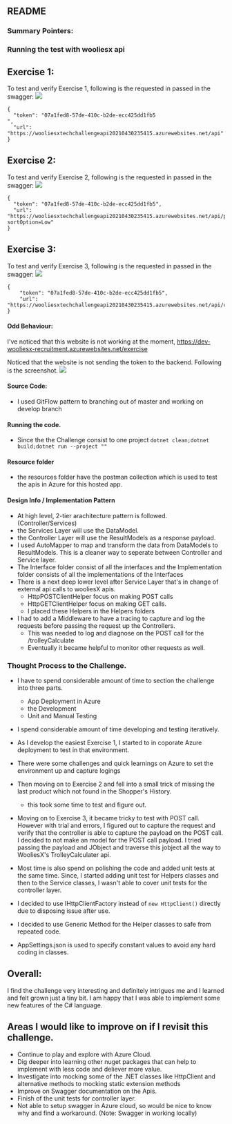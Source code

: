 ## README

### Summary Pointers:


### Running the test with wooliesx api

## Exercise 1:
To test and verify Exercise 1, following is the requested in passed in the swagger:
![](./resources/Exercise1-screenshot.jpg)

```
{
  "token": "07a1fed8-57de-410c-b2de-ecc425dd1fb5
",
  "url": "https://wooliesxtechchallengeapi20210430235415.azurewebsites.net/api"
}
```

## Exercise 2:
To test and verify Exercise 2, following is the requested in passed in the swagger:
![](./resources/Exercise2-screenshot.jpg)

```
{
  "token": "07a1fed8-57de-410c-b2de-ecc425dd1fb5",
  "url": "https://wooliesxtechchallengeapi20210430235415.azurewebsites.net/api/products?sortOption=Low"
}
```

## Exercise 3:
To test and verify Exercise 3, following is the requested in passed in the swagger:
![](./resources/Exercise3-screenshot.jpg)

```
{
    "token": "07a1fed8-57de-410c-b2de-ecc425dd1fb5",
    "url": "https://wooliesxtechchallengeapi20210430235415.azurewebsites.net/api/cart"
}
```

#### Odd Behaviour:

I've noticed that this website is not working at the moment,
https://dev-wooliesx-recruitment.azurewebsites.net/exercise

Noticed that the website is not sending the token to the backend. Following is the screenshot.
![](./resources/odd-behaviour.jpg)


#### Source Code:
* I used GitFlow pattern to branching out of master and working on develop branch

#### Running the code.
* Since the the Challenge consist to one project `dotnet clean;dotnet build;dotnet run --project ""`

#### Resource folder
* the resources folder have the postman collection which is used to test the apis in Azure for this hosted app.

#### Design Info / Implementation Pattern
* At high level, 2-tier arachitecture pattern is followed.(Controller/Services)
* the Services Layer will use the DataModel.
* the Controller Layer will use the ResultModels as a response payload.
* I used AutoMapper to map and transform the data from DataModels to ResultModels. This is a cleaner way to seperate between Controller and Service layer.
* The Interface folder consist of all the interfaces and the Implementation folder consists of all the implementations of the Interfaces
* There is a next deep lower level after Service Layer that's in change of external api calls to wooliesX apis.
    * HttpPOSTClientHelper focus on making POST calls
    * HttpGETClientHelper focus on making GET calls.
    * I placed these Helpers in the Helpers folders 
* I had to add a Middleware to have a tracing to capture and log the requests before passing the request up the Controllers.
    * This was needed to log and diagnose on the POST call for the /trolleyCalculate
    * Eventually it became helpful to monitor other requests as well.

### Thought Process to the Challenge.
* I have to spend considerable amount of time to section the challenge into three parts.
    * App Deployment in Azure
    * the Development
    * Unit  and Manual Testing

* I spend considerable amount of time developing and testing iteratively.
* As I develop the easiest Exercise 1, I started to in coporate Azure deployment to test in that environment.
* There were some challenges and quick learnings on Azure to set the environment up and capture logings 
* Then moving on to Exercise 2 and fell into a small trick of missing the last product which not found in the Shopper's History.
    * this took some time to test and figure out.
* Moving on to Exercise 3, it became tricky to test with POST call. However with trial and errors, I figured out to capture the request and verify that
the controller is able to capture the payload on the POST call. I decided to not make an model for the POST call payload. I tried passing the payload and JObject and 
traverse this jobject all the way to WooliesX's TrolleyCalculater api.

* Most time is also spend on polishing the code and added unit tests at the same time. Since, I started adding unit test for Helpers classes and then to the Service classes, I wasn't able to cover unit tests for the controller layer.

* I decided to use IHttpClientFactory instead of `new HttpClient()` directly due to disposing issue after use.
* I decided to use Generic Method for the Helper classes to safe from repeated code.
* AppSettings.json is used to specify constant values to avoid any hard coding in classes. 


## Overall:
I find the challenge very interesting and definitely intrigues me and I learned and felt grown just a tiny bit.
I  am happy that I was able to implement some new features of the C# language.
## Areas I would like to improve on if I revisit this challenge.
* Continue to play and explore with Azure Cloud.
* Dig deeper into learning other nuget packages that can help to implement with less code and deliever more value.
* Investigate into mocking some of the .NET classes like HttpClient and alternative methods to mocking static extension methods
* Improve on Swagger documentation on the Apis.
* Finish of the unit tests for controller layer.
* Not able to setup swagger in Azure cloud, so would be nice to know why and find a workaround. (Note: Swagger in working locally)









